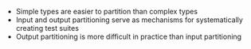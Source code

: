 * Simple types are easier to partition than complex types
* Input and output partitioning serve as mechanisms for systematically creating test suites
* Output partitioning is more difficult in practice than input partitioning